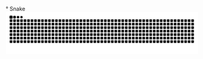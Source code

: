 ° Snake
<picture>
  <source media="(prefers-color-scheme: dark)" srcset="https://raw.githubusercontent.com/cocoasweet/cocoasweet/output/github-contribution-grid-snake-dark.svg">
  <source media="(prefers-color-scheme: light)" srcset="https://raw.githubusercontent.com/cocoasweet/cocoasweet/output/github-contribution-grid-snake.svg">
  <img alt="github contribution grid snake animation" src="https://raw.githubusercontent.com/cocoasweet/cocoasweet/output/github-contribution-grid-snake.svg">
</picture>
